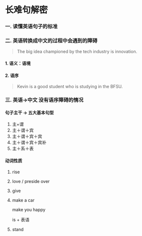 # 长难句解密 

### 一. 读懂英语句子的标准

### 二. 英语转换成中文的过程中会遇到的障碍

> The big idea championed by the tech industry is innovation.

#### 1. 语义：语境

####  2. 语序 

> Kevin is a good student who is studying in the BFSU.

### 三. 英语->中文 没有语序障碍的情况

#### 句子主干 -> 五大基本句型

1. 主+谓
2. 主＋谓＋宾
3. 主＋谓＋宾＋宾
4. 主＋谓＋宾＋宾补
5. 主＋系＋表

#### 动词性质

1. rise 

2. love / preside over

3. give 

4. make a car

   make you happy

   is + 表语

5. stand

